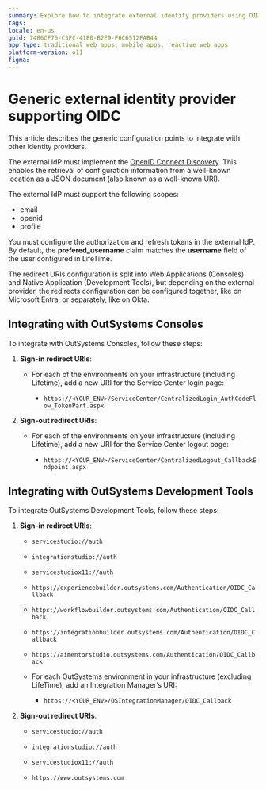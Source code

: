 ```yaml
---
summary: Explore how to integrate external identity providers using OIDC with OutSystems 11 (O11) for enhanced authentication across web and native applications.
tags:
locale: en-us
guid: 7486CF76-C3FC-41E0-B2E9-F6C6512FAB44
app_type: traditional web apps, mobile apps, reactive web apps
platform-version: o11
figma:
---
```


# Generic external identity provider supporting OIDC

This article describes the generic configuration points to integrate with other identity providers.

The external IdP must implement the [OpenID Connect Discovery](https://openid.net/specs/openid-connect-discovery-1_0.html). This enables the retrieval of configuration information from a well-known location as a JSON document (also known as a well-known URI).

The external IdP must support the following scopes:
* email
* openid
* profile

You must configure the authorization and refresh tokens in the external IdP. By default, the **prefered_username** claim matches the **username** field of the user configured in LifeTime.

The redirect URIs configuration is split into Web Applications (Consoles) and Native Application (Development Tools), but depending on the external provider, the redirects configuration can be configured together, like on Microsoft Entra, or separately, like on Okta.


##  Integrating with OutSystems Consoles

To integrate with OutSystems Consoles, follow these steps:

1. **Sign-in redirect URIs**:

    * For each of the environments on your infrastructure (including Lifetime), add a new URI for the Service Center login page:

        * ``https://<YOUR_ENV>/ServiceCenter/CentralizedLogin_AuthCodeFlow_TokenPart.aspx``

1. **Sign-out redirect URIs**:

    * For each of the environments on your infrastructure (including Lifetime), add a new URI for the Service Center logout page:

        * ``https://<YOUR_ENV>/ServiceCenter/CentralizedLogout_CallbackEndpoint.aspx``

## Integrating with OutSystems Development Tools

To integrate OutSystems Development Tools, follow these steps:

1. **Sign-in redirect URIs**:

    * ``servicestudio://auth``

    * ``integrationstudio://auth``

    * ``servicestudiox11://auth``

    * ``https://experiencebuilder.outsystems.com/Authentication/OIDC_Callback``

    * ``https://workflowbuilder.outsystems.com/Authentication/OIDC_Callback``

    * ``https://integrationbuilder.outsystems.com/Authentication/OIDC_Callback`` 

    * ``https://aimentorstudio.outsystems.com/Authentication/OIDC_Callback``

    * For each OutSystems environment in your infrastructure (excluding LifeTime), add an Integration Manager’s URI:
        *   ``https://<YOUR_ENV>/OSIntegrationManager/OIDC_Callback``


1. **Sign-out redirect URIs**:

    * ``servicestudio://auth``

    * ``integrationstudio://auth``

    * ``servicestudiox11://auth``

    * ``https://www.outsystems.com``


